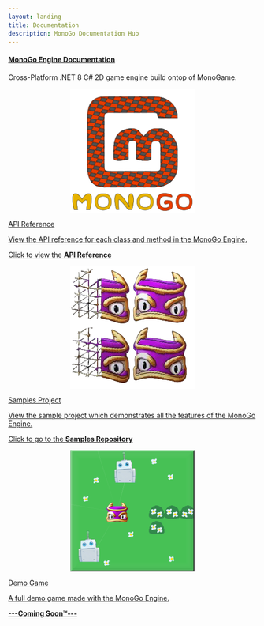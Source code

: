 ```yaml
---
layout: landing
title: Documentation
description: MonoGo Documentation Hub
---
```


<section class="container-xxl my-5">
		<h4 id="monogo-documentation" class="fw-bold"><a href="#monogo-documentation">MonoGo Engine Documentation</a></h4>
		<p>Cross-Platform .NET 8 C# 2D game engine build ontop of MonoGame.</p>
</section>
<section class="container-xxl mb-5">
<div class="row">
	<div class="col-12 col-lg-4 mb-5">
		<div class="mg-card mg-box-shadow h-100">
			<a target="_self" href="https://monogo-engine.github.io/monogo.github.io/api/index.html" class="mg-no-link">
				<div class="mg-card-body d-flex flex-column h-100">
					<div style="pointer-events: none; text-align: center;">
					<img src="images/logo.png" alt="MonoGo Logo" align="center" width="50%">
					</div>
					<p />
					<div class="mg-card-title"><i class="bi bi-filetype-cs"></i> API Reference</div>
					<p>View the API reference for each class and method in the MonoGo Engine.</p>
					<p class="mt-auto">Click to view the <b>API Reference</b></p>
				</div>
			</a>
		</div>
    </div>
	<div class="col-12 col-lg-4 mb-5">
		<div class="mg-card mg-box-shadow h-100">
			<a target="_self" href="https://github.com/MonoGo-Engine/MonoGo.Samples" class="mg-no-link">
				<div class="mg-card-body d-flex flex-column h-100">
					<div style="pointer-events: none; text-align: center;">
						<img src="images/sample.png" alt="Samples Logo" align="center" width="50%">
					</div>
					<p />
					<div class="mg-card-title"><i class="bi bi-github"></i> Samples Project</div>
					<p>View the sample project which demonstrates all the features of the MonoGo Engine.</p>
					<p class="mt-auto">Click to go to the <b>Samples Repository</b></p>
				</div>
			</div>
        </a>
    </div>
	<div class="col-12 col-lg-4 mb-5">
		<div class="mg-card mg-box-shadow h-100">
			<a target="_self" href="" class="mg-no-link">
				<div class="mg-card-body d-flex flex-column h-100">
					<div style="pointer-events: none; text-align: center;">
						<img src="images/demo.png" alt="Demo Game Logo" align="center" width="50%">
					</div>
					<p />
					<div class="mg-card-title"><i class="bi bi-github"></i> Demo Game</div>
					<p>A full demo game made with the MonoGo Engine.</p>
					<p class="mt-auto"><b>---Coming Soon™---</b></p>
				</div>
			</div>
        </a>
    </div>
</div>
</section>
